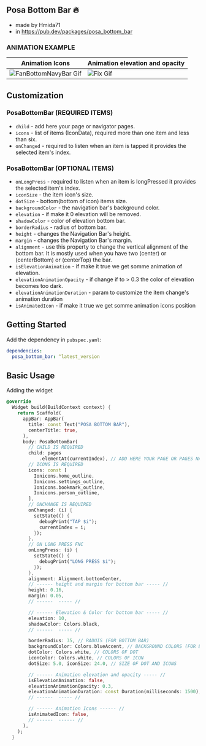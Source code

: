 ## Posa Bottom Bar 🔥

- made by Hmida71
- in <a href='https://pub.dev/packages/posa_bottom_bar'>https://pub.dev/packages/posa_bottom_bar</a>



### ANIMATION EXAMPLE

| Animation Icons | Animation elevation and opacity |
|---------|----------|
|![FanBottomNavyBar Gif](https://user-images.githubusercontent.com/69757558/200888205-fbdd698c-39ae-4b04-a0d1-4560d746f83f.gif) | ![Fix Gif](https://user-images.githubusercontent.com/69757558/200888217-37199c10-6186-4ab5-b254-c44bec68daec.gif) |


## Customization

### PosaBottomBar (REQUIRED ITEMS)

- `child` - add here your page or navigator pages.
- `icons` - list of items (IconData), required more than one item and less than six.
- `onChanged` - required to listen when an item is tapped it provides the selected item's index.

### PosaBottomBar (OPTIONAL ITEMS)

- `onLongPress` - required to listen when an item is longPressed it provides the selected item's index.
- `iconSize` - the item icon's size.
- `dotSize` - bottom(bottom of icon) items size.
- `backgroundColor` - the navigation bar's background color.
- `elevation` - if make it 0 elevation will be removed.
- `shadowColor` - color of elevation bottom bar.
- `borderRadius` - radius of bottom bar.
- `height` - changes the Navigation Bar's height.
- `margin` - changes the Navigation Bar's margin.
- `alignment` - use this property to change the vertical alignment of the bottom bar. It is mostly used when you have two (center) or (centerBottom) or (centerTop) the bar.
- `isElevationAnimation` - if make it true we get somme animation of elevation.
- `elevationAnimationOpacity` - if change if to > 0.3 the color of elevation becomes too dark.
- `elevationAnimationDuration` - param to customize the item change's animation duration
- `isAnimatedIcon` - if make it true we get somme animation icons position

## Getting Started

Add the dependency in `pubspec.yaml`:

```yaml
dependencies:
  posa_bottom_bar: ^latest_version
```

## Basic Usage

Adding the widget

```dart
@override
  Widget build(BuildContext context) {
    return Scaffold(
      appBar: AppBar(
        title: const Text("POSA BOTTOM BAR"),
        centerTitle: true,
      ),
      body: PosaBottomBar(
        // CHILD IS REQUIRED
        child: pages
            .elementAt(currentIndex), // ADD HERE YOUR PAGE OR PAGES NAVIGATOR
        // ICONS IS REQUIRED
        icons: const [
          Ionicons.home_outline,
          Ionicons.settings_outline,
          Ionicons.bookmark_outline,
          Ionicons.person_outline,
        ],
        // ONCHANGE IS REQUIRED
        onChanged: (i) {
          setState(() {
            debugPrint("TAP $i");
            currentIndex = i;
          });
        },
        // ON LONG PRESS FNC
        onLongPress: (i) {
          setState(() {
            debugPrint("LONG PRESS $i");
          });
        },
        alignment: Alignment.bottomCenter,
        // ------ height and margin for bottom bar ----- //
        height: 0.16,
        margin: 0.05,
        // ------  ----- //

        // ------ Elevation & Color for bottom bar ----- //
        elevation: 10,
        shadowColor: Colors.black,
        // ------  ----- //

        borderRadius: 35, // RADUIS (FOR BOTTOM BAR)
        backgroundColor: Colors.blueAccent, // BACKGROUND COLORS (FOR BOTTOM BAR)
        dotColor: Colors.white, // COLORS OF DOT
        iconColor: Colors.white, // COLORS OF ICON
        dotSize: 5.0, iconSize: 24.0, // SIZE OF DOT AND ICONS

        // ------ Animation elevation and opacity ----- //
        isElevationAnimation: false,
        elevationAnimationOpacity: 0.3,
        elevationAnimationDuration: const Duration(milliseconds: 1500),
        // ------  ----- //

        // ------ Animation Icons ------ //
        isAnimatedIcon: false,
        // ------  ------ //
      ),
    );
  }
```
